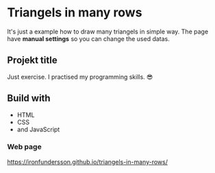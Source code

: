 # Triangels in many rows

It's just a example how to draw many triangels in simple way. The page have **manual settings** so you can change the used datas.

## Projekt title

Just exercise. I practised my programming skills. :sunglasses:

## Build with
* HTML
* CSS
* and JavaScript

### Web page

https://ironfundersson.github.io/triangels-in-many-rows/
